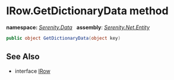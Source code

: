 # IRow.GetDictionaryData method
**namespace:** *[Serenity.Data](../../README.md#serenity.data-namespace)*   **assembly**: *[Serenity.Net.Entity](../../README.md)*

```csharp
public object GetDictionaryData(object key)
```

## See Also

* interface [IRow](../IRow.md)